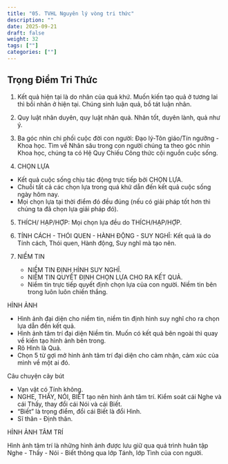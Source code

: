 ```yaml
---
title: "05. TVHL Nguyên lý vòng tri thức"
description: ""
date: 2025-09-21
draft: false
weight: 32
tags: [""]
categories: [""]
---
```


<!-- # 01. TVHL Tri thức về nhân quả -->
<!-- 
**Mã khái niệm:** NT0802  
**Nhóm:** XVI. Nguyên Lý Ánh Sáng -->

## Trọng Điểm Tri Thức

1. Kết quả hiện tại là do nhân của quá khứ. Muốn kiến tạo quả ở tương lai thì bồi nhân ở hiện tại. Chúng sinh luận quả, bồ tát luận nhân.

2. Quy luật nhân duyên, quy luật nhân quả. Nhân tốt, duyên lành, quả như ý.

3. Ba góc nhìn chi phối cuộc đời con người: Đạo lý-Tôn giáo/Tín ngưỡng - Khoa học. Tìm về Nhân sâu trong con người chúng ta theo góc nhìn Khoa học, chúng ta có Hệ Quy Chiếu Công thức cội nguồn cuộc sống.

4. CHỌN LỰA

- Kết quả cuộc sống chịu tác động trực tiếp bởi CHỌN LỰA.
- Chuỗi tất cả các chọn lựa trong quá khứ dẫn đến kết quả cuộc sống ngày hôm nay.
-  Mọi chọn lựa tại thời điểm đó đều đúng (nếu có giải pháp tốt hơn thì chúng ta đã chọn lựa giải pháp đó).

5. THÍCH/ HẠP/HỢP: Mọi chọn lựa đều do THÍCH/HẠP/HỢP.

6. TÍNH CÁCH - THÓI QUEN - HÀNH ĐỘNG - SUY NGHĨ: Kết quả là
do Tính cách, Thói quen, Hành động, Suy nghĩ mà tạo nên.

7. NIỀM TIN

   - NIỀM TIN ĐỊNH HÌNH SUY NGHĨ.
   - NIỀM TIN QUYẾT ĐỊNH CHỌN LỰA CHO RA KẾT QUẢ.
   - Niềm tin trực tiếp quyết định chọn lựa của con người. 
Niềm tin bên trong luôn luôn chiến thắng.

HÌNH ẢNH

- Hình ảnh đại diện cho niềm tin, niềm tin định hình suy nghĩ cho ra chọn lựa dẫn đến kết quả.
- Hình ảnh tâm trí đại diện Niềm tin. Muốn có kết quả bên ngoài thì quay về kiến tạo hình ảnh bên trong.
- Rõ Hình là Quả.
- Chọn 5 từ gợi mở hình ảnh tâm trí đại diện cho cảm nhận, cảm xúc của mình về một ai đó.

Câu chuyện cây bút

- Vạn vật có Tính không.
- NGHE, THẤY, NÓI, BIẾT tạo nên hình ảnh tâm trí. Kiểm soát cái Nghe và cái Thấy, thay đổi cái Nói và cái Biết.
- “Biết” là trọng điểm, đổi cái Biết là đổi Hình.        
- Sĩ thân - Định thân.

HÌNH ẢNH TÂM TRÍ

Hình ảnh tâm trí là những hình ảnh được lưu giữ qua quá trình huân tập Nghe - Thấy - Nói - Biết thông qua lớp Tánh, lớp Tình của con người.


